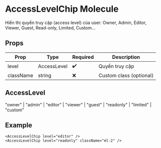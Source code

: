 # AccessLevelChip Molecule

Hiển thị quyền truy cập (access level) của user: Owner, Admin, Editor, Viewer, Guest, Read-only, Limited, Custom...

## Props

| Prop      | Type         | Required | Description             |
|-----------|--------------|----------|-------------------------|
| level     | AccessLevel  | ✔️       | Quyền truy cập          |
| className | string       | ❌       | Custom class (optional) |

## AccessLevel

"owner" | "admin" | "editor" | "viewer" | "guest" | "readonly" | "limited" | "custom"

## Example

```tsx
<AccessLevelChip level="editor" />
<AccessLevelChip level="readonly" className="ml-2" />
